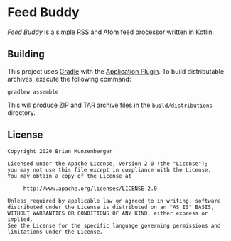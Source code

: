 # Feed Buddy
_Feed Buddy_ is a simple RSS and Atom feed processor written in Kotlin.

## Building
This project uses [Gradle](https://gradle.org/) with the [Application Plugin](https://docs.gradle.org/current/userguide/application_plugin.html).  To build distributable archives, execute the following command:

`gradlew assemble`

This will produce ZIP and TAR archive files in the `build/distributions` directory.

## License
```
Copyright 2020 Brian Munzenberger

Licensed under the Apache License, Version 2.0 (the "License");
you may not use this file except in compliance with the License.
You may obtain a copy of the License at

	 http://www.apache.org/licenses/LICENSE-2.0

Unless required by applicable law or agreed to in writing, software
distributed under the License is distributed on an "AS IS" BASIS,
WITHOUT WARRANTIES OR CONDITIONS OF ANY KIND, either express or implied.
See the License for the specific language governing permissions and
limitations under the License.
```
